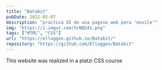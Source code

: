 ```yaml
---
title: "Batabit"
pubDate: 2022-05-07
description: "practica UI de una pagina web para 'movile'"
img: "https://i.imgur.com/SrNQS41.png"
tags: ["HTML", "CSS"]
url: "https://ellaggon.github.io/Batabit/"
repository: "https://github.com/Ellaggon/Batabit"
---
```


This website was realized in a platzi CSS course
